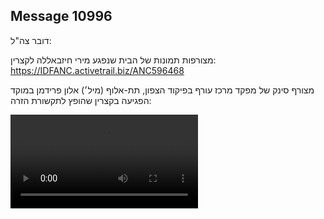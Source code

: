 ## Message 10996

דובר צה"ל:

מצורפות תמונות של הבית שנפגע מירי חיזבאללה לקצרין: https://IDFANC.activetrail.biz/ANC596468

מצורף סינק של מפקד מרכז עורף בפיקוד הצפון, תת-אלוף (מיל׳) אלון פרידמן במוקד הפגיעה בקצרין שהופץ לתקשורת הזרה:

![Video](https://data.iron-swords.co.il/2024/August/21/https://data.iron-swords.co.il/2024/August/21/10996/10996_media.mp4)
